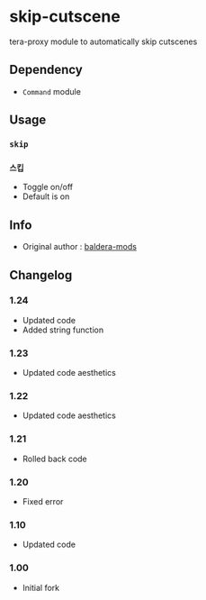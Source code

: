 # skip-cutscene
tera-proxy module to automatically skip cutscenes

## Dependency
- `Command` module

## Usage
### `skip`
### `스킵`
- Toggle on/off
- Default is on

## Info
- Original author : [baldera-mods](https://github.com/baldera-mods)

## Changelog
### 1.24
- Updated code
- Added string function
### 1.23
- Updated code aesthetics
### 1.22
- Updated code aesthetics
### 1.21
- Rolled back code
### 1.20
- Fixed error
### 1.10
- Updated code
### 1.00
- Initial fork
